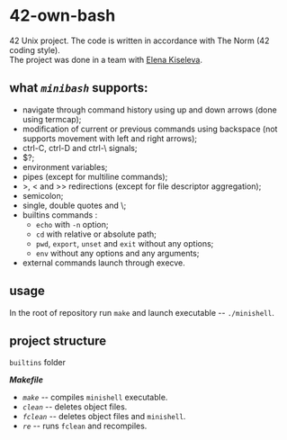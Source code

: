 # 42-own-bash

42 Unix project. The code is written in accordance with The Norm (42 coding style).\
The project was done in a team with [Elena Kiseleva](https://github.com/Justlesia).

## what *`minibash`* supports:
* navigate through command history using up and down arrows (done using termcap);
* modification of current or previous commands using backspace (not supports movement with left and right arrows);
* ctrl-C, ctrl-D and ctrl-\ signals;
* $?;
* environment variables;
* pipes (except for multiline commands);
* \>, < and >> redirections (except for file descriptor aggregation);
* semicolon;
* single, double quotes and \\;
* builtins commands : 
  * `echo` with `-n` option;
  * `cd` with relative or absolute path;
  * `pwd`, `export`, `unset` and `exit` without any options;
  * `env` without any options and any arguments;
* external commands launch through execve.

##  usage

In the root of repository run `make` and launch executable -- `./minishell`.

## project structure

`builtins` folder 

***Makefile***
* *`make`* -- compiles `minishell` executable.
* *`clean`* -- deletes object files.
* *`fclean`* -- deletes object files and `minishell`.
* *`re`* -- runs `fclean` and recompiles.
